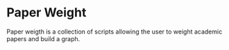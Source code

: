 # Paper Weight

Paper weigth is a collection of scripts allowing the user to weight academic papers and build a graph.
